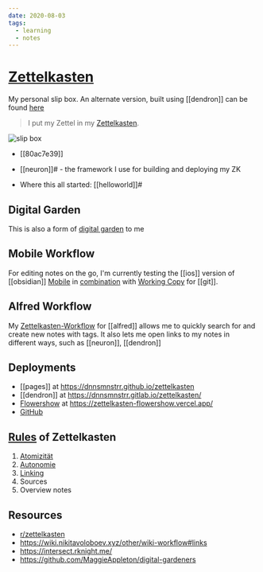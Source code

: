 ```yaml
---
date: 2020-08-03
tags:
  - learning
  - notes
---
```


# [Zettelkasten](https://de.wikipedia.org/wiki/Zettelkasten)

My personal slip box. An alternate version, built using [[dendron]] can be found [here](https://dnnsmnstrr.gitlab.io/zettelkasten)

> I put my Zettel in my [Zettelkasten](https://zettelkasten.de/).

![slip box](https://media4.giphy.com/media/ge91zAgmwUqLMqiH2c/giphy.gif?cid=e1bb72ffpcvcbkvqi068930dca8vu10rmrvlh9eilyijdryy&rid=giphy.gif)

- [[80ac7e39]]

- [[neuron]]# - the framework I use for building and deploying my ZK

- Where this all started: [[helloworld]]#

## Digital Garden
This is also a form of [digital garden](https://joelhooks.com/digital-garden) to me


## Mobile Workflow
For editing notes on the go, I'm currently testing the [[ios]] version of [[obsidian]] [Mobile](https://obsidian.md/mobile) in [combination](https://help.obsidian.md/Obsidian/iOS+app) with [Working Copy](https://apps.apple.com/de/app/working-copy-git-client/id896694807?l=en) for [[git]].

## Alfred Workflow
My [Zettelkasten-Workflow](https://github.com/dnnsmnstrr/alfred-zettelkasten) for [[alfred]] allows me to quickly search for and create new notes with tags. It also lets me open links to my notes in different ways, such as [[neuron]], [[dendron]]

## Deployments
- [[pages]] at https://dnnsmnstrr.github.io/zettelkasten
- [[dendron]] at https://dnnsmnstrr.gitlab.io/zettelkasten/
- [Flowershow](https://flowershow.app/) at https://zettelkasten-flowershow.vercel.app/
- [GitHub](https://github.com/dnnsmnstrr/zettelkasten)

## [Rules](https://medium.com/@davidbclear/zettelkasten-wie-ein-deutscher-gelehrter-so-unglaublich-produktiv-war-b3d29385f103) of Zettelkasten

1. [Atomizität](https://zettelkasten.de/posts/create-zettel-from-reading-notes/)
2. [Autonomie](https://omxi.se/2015-06-21-living-with-a-zettelkasten.html)
3. [Linking](https://neuron.zettel.page/2011504.html)
4. Sources
5. Overview notes

## Resources
- [r/zettelkasten](https://zk.zettel.page/)
- https://wiki.nikitavoloboev.xyz/other/wiki-workflow#links
- https://intersect.rknight.me/
- https://github.com/MaggieAppleton/digital-gardeners
